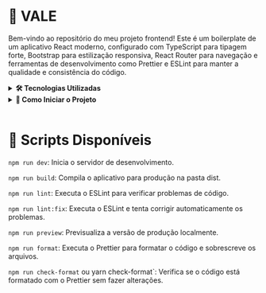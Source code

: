 # 🌈 VALE

Bem-vindo ao repositório do meu projeto frontend! Este é um boilerplate de um aplicativo React moderno, configurado com TypeScript para tipagem forte, Bootstrap para estilização responsiva, React Router para navegação e ferramentas de desenvolvimento como Prettier e ESLint para manter a qualidade e consistência do código.

<details>
<summary><strong>🛠️ Tecnologias Utilizadas</strong></summary><br />

- **REACT:** Um Framework JavaScript para construir interfaces de usuário interativas;
- **TypeScript:** Um superconjunto de JavaScript que adiciona tipagem estática, melhorando a escalabilidade e a detecção de erros em tempo de desenvolvimento;
- **Bootstrap**: O framework CSS mais popular do mundo para construir layouts responsivos e mobile-first com componentes pré-estilizados;
- **React Router DOM**: Uma biblioteca de roteamento declarativo para aplicações React, permitindo a navegação entre diferentes views da aplicação;
- **React Testing Library** Uma solução leve para testar componentes React. Fornece funções utilitárias incentivando melhores práticas nos testes;
- **Prettier:** Um formatador de código opinativo que garante um estilo de código consistente em todo o projeto;
- **ESLint:** Uma ferramenta de linting estática para identificar padrões problemáticos no código JavaScript/TypeScript.
</details>

<details><br />
<summary><strong>🚀 Como Iniciar o Projeto</strong></summary><br />

**Pré-requisitos**
Certifique-se de ter o Node.js e o npm instalados.
**Instalação**
Clone este repositório para sua máquina local:

- `git clone https://github.com/ezioborges/ong-vale-front.git`
- Navegue até o diretório do projeto:
- cd ong-vale-front
- Instale as dependências:
- npm install
- npm start
</details>
<br />

# 📜 Scripts Disponíveis

`npm run dev`: Inicia o servidor de desenvolvimento.

`npm run build`: Compila o aplicativo para produção na pasta dist.

`npm run lint`: Executa o ESLint para verificar problemas de código.

`npm run lint:fix`: Executa o ESLint e tenta corrigir automaticamente os problemas.

`npm run preview`: Previsualiza a versão de produção localmente.

`npm run format`: Executa o Prettier para formatar o código e sobrescreve os arquivos.

`npm run check-format` ou yarn check-format`: Verifica se o código está formatado com o Prettier sem fazer alterações.
